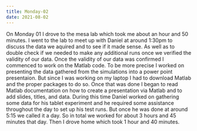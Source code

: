 ```yaml
---
title: Monday-02
date: 2021-08-02
---
```

On Monday 01 I drove to the mesa lab which took me about an hour and 50 minutes. I went to the lab to meet up with Daniel at around 1:30pm to discuss the data we aquired and to see if it made sense.
As well as to double check if we needed to make any additional runs once we verified the validity of our data. Once the validity of our data was confirmed I commenced to work on the Matlab code.
To be more precise I worked on presenting the data gathered from the simulations into a power point presentaion. But since I was working on my laptop I had to download Matlab and the 
proper packages to do so. Once that was done I began to read Matlab documentation on how to create a presentation via Matlab and to add slides, titles, and data. During this time
Daniel worked on gathering some data for his tablet experiment and he required some assistance throughout the day to set up his test runs. But once he was done at around 5:15 we called it a day.
So in total we worked for about 3 hours and 45 minutes that day. Then I drove home which took 1 hour and 40 minutes.
